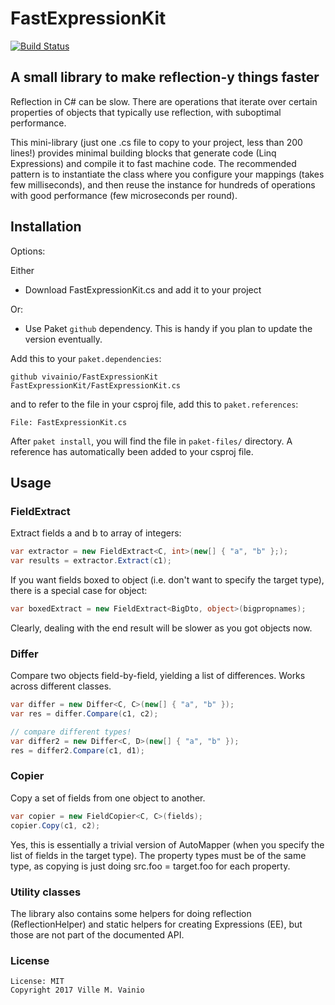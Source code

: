 # FastExpressionKit

[![Build Status](https://dev.azure.com/ville0567/ville/_apis/build/status/vivainio.FastExpressionKit?branchName=master)](https://dev.azure.com/ville0567/ville/_build/latest?definitionId=2&branchName=master)

## A small library to make reflection-y things faster

Reflection in C# can be slow. There are operations that iterate over certain properties of objects that typically use reflection, with suboptimal performance.

This mini-library (just one .cs file to copy to your project, less than 200 lines!) provides minimal building blocks that generate code (Linq Expressions) and compile it to fast machine code. The recommended pattern is to instantiate the class where you configure your mappings (takes few milliseconds), and then reuse the instance for hundreds of operations with good performance (few microseconds per round).

## Installation

Options:

Either

- Download FastExpressionKit.cs and add it to your project

Or:


- Use Paket `github` dependency. This is handy if you plan to update the version eventually.

Add this to your `paket.dependencies`:

```
github vivainio/FastExpressionKit FastExpressionKit/FastExpressionKit.cs
```

and to refer to the file in your csproj file, add this to `paket.references`:

```
File: FastExpressionKit.cs
```

After `paket install`, you will find the file in `paket-files/` directory. A reference has automatically been added to your csproj file.



## Usage

### FieldExtract

Extract fields a and b to array of integers:

 ```csharp
var extractor = new FieldExtract<C, int>(new[] { "a", "b" };);
var results = extractor.Extract(c1);
```

If you want fields boxed to object (i.e. don't want to specify the target type), there is a special case for object:

```csharp
var boxedExtract = new FieldExtract<BigDto, object>(bigpropnames);
```

Clearly, dealing with the end result will be slower as you got objects now.

### Differ

Compare two objects field-by-field, yielding a list of differences. Works across different classes.

```csharp
var differ = new Differ<C, C>(new[] { "a", "b" });
var res = differ.Compare(c1, c2);

// compare different types!
var differ2 = new Differ<C, D>(new[] { "a", "b" });
res = differ2.Compare(c1, d1);
```

### Copier

Copy a set of fields from one object to another.


```csharp
var copier = new FieldCopier<C, C>(fields);
copier.Copy(c1, c2);
```

Yes, this is essentially a trivial version of AutoMapper (when you specify the list of fields in the target type).
The property types must be of the same type, as copying is just doing src.foo = target.foo for each property.

### Utility classes

The library also contains some helpers for doing reflection (ReflectionHelper) and static helpers for creating
Expressions (EE), but those are not part of the documented API.

### License

```
License: MIT
Copyright 2017 Ville M. Vainio
```
